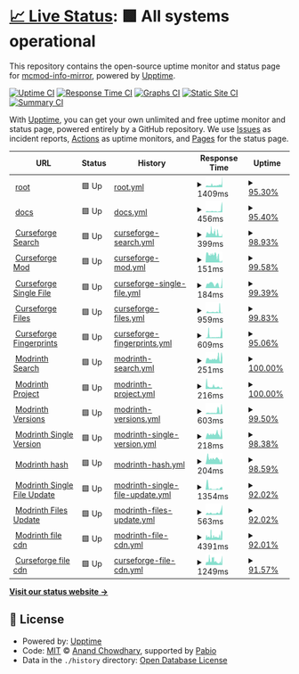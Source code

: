 # [📈 Live Status](https://mcmod-info-mirror.github.io/status): <!--live status--> **🟩 All systems operational**

This repository contains the open-source uptime monitor and status page for [mcmod-info-mirror](https://mcmod-info-mirror.github.io/status), powered by [Upptime](https://github.com/upptime/upptime).

[![Uptime CI](https://github.com/mcmod-info-mirror/status/workflows/Uptime%20CI/badge.svg)](https://github.com/mcmod-info-mirror/status/actions?query=workflow%3A%22Uptime+CI%22)
[![Response Time CI](https://github.com/mcmod-info-mirror/status/workflows/Response%20Time%20CI/badge.svg)](https://github.com/mcmod-info-mirror/status/actions?query=workflow%3A%22Response+Time+CI%22)
[![Graphs CI](https://github.com/mcmod-info-mirror/status/workflows/Graphs%20CI/badge.svg)](https://github.com/mcmod-info-mirror/status/actions?query=workflow%3A%22Graphs+CI%22)
[![Static Site CI](https://github.com/mcmod-info-mirror/status/workflows/Static%20Site%20CI/badge.svg)](https://github.com/mcmod-info-mirror/status/actions?query=workflow%3A%22Static+Site+CI%22)
[![Summary CI](https://github.com/mcmod-info-mirror/status/workflows/Summary%20CI/badge.svg)](https://github.com/mcmod-info-mirror/status/actions?query=workflow%3A%22Summary+CI%22)

With [Upptime](https://upptime.js.org), you can get your own unlimited and free uptime monitor and status page, powered entirely by a GitHub repository. We use [Issues](https://github.com/mcmod-info-mirror/status/issues) as incident reports, [Actions](https://github.com/mcmod-info-mirror/status/actions) as uptime monitors, and [Pages](https://mcmod-info-mirror.github.io/status) for the status page.

<!--start: status pages-->
<!-- This summary is generated by Upptime (https://github.com/upptime/upptime) -->
<!-- Do not edit this manually, your changes will be overwritten -->
<!-- prettier-ignore -->
| URL | Status | History | Response Time | Uptime |
| --- | ------ | ------- | ------------- | ------ |
| <img alt="" src="https://icons.duckduckgo.com/ip3/mod.mcimirror.top.ico" height="13"> [root](https://mod.mcimirror.top) | 🟩 Up | [root.yml](https://github.com/mcmod-info-mirror/status/commits/HEAD/history/root.yml) | <details><summary><img alt="Response time graph" src="./graphs/root/response-time-week.png" height="20"> 1409ms</summary><br><a href="https://status.mcimirror.top/history/root"><img alt="Response time 1346" src="https://img.shields.io/endpoint?url=https%3A%2F%2Fraw.githubusercontent.com%2Fmcmod-info-mirror%2Fstatus%2FHEAD%2Fapi%2Froot%2Fresponse-time.json"></a><br><a href="https://status.mcimirror.top/history/root"><img alt="24-hour response time 0" src="https://img.shields.io/endpoint?url=https%3A%2F%2Fraw.githubusercontent.com%2Fmcmod-info-mirror%2Fstatus%2FHEAD%2Fapi%2Froot%2Fresponse-time-day.json"></a><br><a href="https://status.mcimirror.top/history/root"><img alt="7-day response time 1409" src="https://img.shields.io/endpoint?url=https%3A%2F%2Fraw.githubusercontent.com%2Fmcmod-info-mirror%2Fstatus%2FHEAD%2Fapi%2Froot%2Fresponse-time-week.json"></a><br><a href="https://status.mcimirror.top/history/root"><img alt="30-day response time 1346" src="https://img.shields.io/endpoint?url=https%3A%2F%2Fraw.githubusercontent.com%2Fmcmod-info-mirror%2Fstatus%2FHEAD%2Fapi%2Froot%2Fresponse-time-month.json"></a><br><a href="https://status.mcimirror.top/history/root"><img alt="1-year response time 1346" src="https://img.shields.io/endpoint?url=https%3A%2F%2Fraw.githubusercontent.com%2Fmcmod-info-mirror%2Fstatus%2FHEAD%2Fapi%2Froot%2Fresponse-time-year.json"></a></details> | <details><summary><a href="https://status.mcimirror.top/history/root">95.30%</a></summary><a href="https://status.mcimirror.top/history/root"><img alt="All-time uptime 97.94%" src="https://img.shields.io/endpoint?url=https%3A%2F%2Fraw.githubusercontent.com%2Fmcmod-info-mirror%2Fstatus%2FHEAD%2Fapi%2Froot%2Fuptime.json"></a><br><a href="https://status.mcimirror.top/history/root"><img alt="24-hour uptime 100.00%" src="https://img.shields.io/endpoint?url=https%3A%2F%2Fraw.githubusercontent.com%2Fmcmod-info-mirror%2Fstatus%2FHEAD%2Fapi%2Froot%2Fuptime-day.json"></a><br><a href="https://status.mcimirror.top/history/root"><img alt="7-day uptime 95.30%" src="https://img.shields.io/endpoint?url=https%3A%2F%2Fraw.githubusercontent.com%2Fmcmod-info-mirror%2Fstatus%2FHEAD%2Fapi%2Froot%2Fuptime-week.json"></a><br><a href="https://status.mcimirror.top/history/root"><img alt="30-day uptime 97.94%" src="https://img.shields.io/endpoint?url=https%3A%2F%2Fraw.githubusercontent.com%2Fmcmod-info-mirror%2Fstatus%2FHEAD%2Fapi%2Froot%2Fuptime-month.json"></a><br><a href="https://status.mcimirror.top/history/root"><img alt="1-year uptime 97.94%" src="https://img.shields.io/endpoint?url=https%3A%2F%2Fraw.githubusercontent.com%2Fmcmod-info-mirror%2Fstatus%2FHEAD%2Fapi%2Froot%2Fuptime-year.json"></a></details>
| <img alt="" src="https://icons.duckduckgo.com/ip3/mod.mcimirror.top.ico" height="13"> [docs](https://mod.mcimirror.top/docs) | 🟩 Up | [docs.yml](https://github.com/mcmod-info-mirror/status/commits/HEAD/history/docs.yml) | <details><summary><img alt="Response time graph" src="./graphs/docs/response-time-week.png" height="20"> 456ms</summary><br><a href="https://status.mcimirror.top/history/docs"><img alt="Response time 293" src="https://img.shields.io/endpoint?url=https%3A%2F%2Fraw.githubusercontent.com%2Fmcmod-info-mirror%2Fstatus%2FHEAD%2Fapi%2Fdocs%2Fresponse-time.json"></a><br><a href="https://status.mcimirror.top/history/docs"><img alt="24-hour response time 0" src="https://img.shields.io/endpoint?url=https%3A%2F%2Fraw.githubusercontent.com%2Fmcmod-info-mirror%2Fstatus%2FHEAD%2Fapi%2Fdocs%2Fresponse-time-day.json"></a><br><a href="https://status.mcimirror.top/history/docs"><img alt="7-day response time 456" src="https://img.shields.io/endpoint?url=https%3A%2F%2Fraw.githubusercontent.com%2Fmcmod-info-mirror%2Fstatus%2FHEAD%2Fapi%2Fdocs%2Fresponse-time-week.json"></a><br><a href="https://status.mcimirror.top/history/docs"><img alt="30-day response time 293" src="https://img.shields.io/endpoint?url=https%3A%2F%2Fraw.githubusercontent.com%2Fmcmod-info-mirror%2Fstatus%2FHEAD%2Fapi%2Fdocs%2Fresponse-time-month.json"></a><br><a href="https://status.mcimirror.top/history/docs"><img alt="1-year response time 293" src="https://img.shields.io/endpoint?url=https%3A%2F%2Fraw.githubusercontent.com%2Fmcmod-info-mirror%2Fstatus%2FHEAD%2Fapi%2Fdocs%2Fresponse-time-year.json"></a></details> | <details><summary><a href="https://status.mcimirror.top/history/docs">95.40%</a></summary><a href="https://status.mcimirror.top/history/docs"><img alt="All-time uptime 98.12%" src="https://img.shields.io/endpoint?url=https%3A%2F%2Fraw.githubusercontent.com%2Fmcmod-info-mirror%2Fstatus%2FHEAD%2Fapi%2Fdocs%2Fuptime.json"></a><br><a href="https://status.mcimirror.top/history/docs"><img alt="24-hour uptime 100.00%" src="https://img.shields.io/endpoint?url=https%3A%2F%2Fraw.githubusercontent.com%2Fmcmod-info-mirror%2Fstatus%2FHEAD%2Fapi%2Fdocs%2Fuptime-day.json"></a><br><a href="https://status.mcimirror.top/history/docs"><img alt="7-day uptime 95.40%" src="https://img.shields.io/endpoint?url=https%3A%2F%2Fraw.githubusercontent.com%2Fmcmod-info-mirror%2Fstatus%2FHEAD%2Fapi%2Fdocs%2Fuptime-week.json"></a><br><a href="https://status.mcimirror.top/history/docs"><img alt="30-day uptime 98.12%" src="https://img.shields.io/endpoint?url=https%3A%2F%2Fraw.githubusercontent.com%2Fmcmod-info-mirror%2Fstatus%2FHEAD%2Fapi%2Fdocs%2Fuptime-month.json"></a><br><a href="https://status.mcimirror.top/history/docs"><img alt="1-year uptime 98.12%" src="https://img.shields.io/endpoint?url=https%3A%2F%2Fraw.githubusercontent.com%2Fmcmod-info-mirror%2Fstatus%2FHEAD%2Fapi%2Fdocs%2Fuptime-year.json"></a></details>
| <img alt="" src="https://icons.duckduckgo.com/ip3/mod.mcimirror.top.ico" height="13"> [Curseforge Search](https://mod.mcimirror.top/curseforge/v1/mods/search?gameId=432&pageSize=50) | 🟩 Up | [curseforge-search.yml](https://github.com/mcmod-info-mirror/status/commits/HEAD/history/curseforge-search.yml) | <details><summary><img alt="Response time graph" src="./graphs/curseforge-search/response-time-week.png" height="20"> 399ms</summary><br><a href="https://status.mcimirror.top/history/curseforge-search"><img alt="Response time 724" src="https://img.shields.io/endpoint?url=https%3A%2F%2Fraw.githubusercontent.com%2Fmcmod-info-mirror%2Fstatus%2FHEAD%2Fapi%2Fcurseforge-search%2Fresponse-time.json"></a><br><a href="https://status.mcimirror.top/history/curseforge-search"><img alt="24-hour response time 0" src="https://img.shields.io/endpoint?url=https%3A%2F%2Fraw.githubusercontent.com%2Fmcmod-info-mirror%2Fstatus%2FHEAD%2Fapi%2Fcurseforge-search%2Fresponse-time-day.json"></a><br><a href="https://status.mcimirror.top/history/curseforge-search"><img alt="7-day response time 399" src="https://img.shields.io/endpoint?url=https%3A%2F%2Fraw.githubusercontent.com%2Fmcmod-info-mirror%2Fstatus%2FHEAD%2Fapi%2Fcurseforge-search%2Fresponse-time-week.json"></a><br><a href="https://status.mcimirror.top/history/curseforge-search"><img alt="30-day response time 724" src="https://img.shields.io/endpoint?url=https%3A%2F%2Fraw.githubusercontent.com%2Fmcmod-info-mirror%2Fstatus%2FHEAD%2Fapi%2Fcurseforge-search%2Fresponse-time-month.json"></a><br><a href="https://status.mcimirror.top/history/curseforge-search"><img alt="1-year response time 724" src="https://img.shields.io/endpoint?url=https%3A%2F%2Fraw.githubusercontent.com%2Fmcmod-info-mirror%2Fstatus%2FHEAD%2Fapi%2Fcurseforge-search%2Fresponse-time-year.json"></a></details> | <details><summary><a href="https://status.mcimirror.top/history/curseforge-search">98.93%</a></summary><a href="https://status.mcimirror.top/history/curseforge-search"><img alt="All-time uptime 99.07%" src="https://img.shields.io/endpoint?url=https%3A%2F%2Fraw.githubusercontent.com%2Fmcmod-info-mirror%2Fstatus%2FHEAD%2Fapi%2Fcurseforge-search%2Fuptime.json"></a><br><a href="https://status.mcimirror.top/history/curseforge-search"><img alt="24-hour uptime 100.00%" src="https://img.shields.io/endpoint?url=https%3A%2F%2Fraw.githubusercontent.com%2Fmcmod-info-mirror%2Fstatus%2FHEAD%2Fapi%2Fcurseforge-search%2Fuptime-day.json"></a><br><a href="https://status.mcimirror.top/history/curseforge-search"><img alt="7-day uptime 98.93%" src="https://img.shields.io/endpoint?url=https%3A%2F%2Fraw.githubusercontent.com%2Fmcmod-info-mirror%2Fstatus%2FHEAD%2Fapi%2Fcurseforge-search%2Fuptime-week.json"></a><br><a href="https://status.mcimirror.top/history/curseforge-search"><img alt="30-day uptime 99.07%" src="https://img.shields.io/endpoint?url=https%3A%2F%2Fraw.githubusercontent.com%2Fmcmod-info-mirror%2Fstatus%2FHEAD%2Fapi%2Fcurseforge-search%2Fuptime-month.json"></a><br><a href="https://status.mcimirror.top/history/curseforge-search"><img alt="1-year uptime 99.07%" src="https://img.shields.io/endpoint?url=https%3A%2F%2Fraw.githubusercontent.com%2Fmcmod-info-mirror%2Fstatus%2FHEAD%2Fapi%2Fcurseforge-search%2Fuptime-year.json"></a></details>
| <img alt="" src="https://icons.duckduckgo.com/ip3/mod.mcimirror.top.ico" height="13"> [Curseforge Mod](https://mod.mcimirror.top/curseforge/v1/mods/238222) | 🟩 Up | [curseforge-mod.yml](https://github.com/mcmod-info-mirror/status/commits/HEAD/history/curseforge-mod.yml) | <details><summary><img alt="Response time graph" src="./graphs/curseforge-mod/response-time-week.png" height="20"> 151ms</summary><br><a href="https://status.mcimirror.top/history/curseforge-mod"><img alt="Response time 201" src="https://img.shields.io/endpoint?url=https%3A%2F%2Fraw.githubusercontent.com%2Fmcmod-info-mirror%2Fstatus%2FHEAD%2Fapi%2Fcurseforge-mod%2Fresponse-time.json"></a><br><a href="https://status.mcimirror.top/history/curseforge-mod"><img alt="24-hour response time 0" src="https://img.shields.io/endpoint?url=https%3A%2F%2Fraw.githubusercontent.com%2Fmcmod-info-mirror%2Fstatus%2FHEAD%2Fapi%2Fcurseforge-mod%2Fresponse-time-day.json"></a><br><a href="https://status.mcimirror.top/history/curseforge-mod"><img alt="7-day response time 151" src="https://img.shields.io/endpoint?url=https%3A%2F%2Fraw.githubusercontent.com%2Fmcmod-info-mirror%2Fstatus%2FHEAD%2Fapi%2Fcurseforge-mod%2Fresponse-time-week.json"></a><br><a href="https://status.mcimirror.top/history/curseforge-mod"><img alt="30-day response time 201" src="https://img.shields.io/endpoint?url=https%3A%2F%2Fraw.githubusercontent.com%2Fmcmod-info-mirror%2Fstatus%2FHEAD%2Fapi%2Fcurseforge-mod%2Fresponse-time-month.json"></a><br><a href="https://status.mcimirror.top/history/curseforge-mod"><img alt="1-year response time 201" src="https://img.shields.io/endpoint?url=https%3A%2F%2Fraw.githubusercontent.com%2Fmcmod-info-mirror%2Fstatus%2FHEAD%2Fapi%2Fcurseforge-mod%2Fresponse-time-year.json"></a></details> | <details><summary><a href="https://status.mcimirror.top/history/curseforge-mod">99.58%</a></summary><a href="https://status.mcimirror.top/history/curseforge-mod"><img alt="All-time uptime 99.22%" src="https://img.shields.io/endpoint?url=https%3A%2F%2Fraw.githubusercontent.com%2Fmcmod-info-mirror%2Fstatus%2FHEAD%2Fapi%2Fcurseforge-mod%2Fuptime.json"></a><br><a href="https://status.mcimirror.top/history/curseforge-mod"><img alt="24-hour uptime 100.00%" src="https://img.shields.io/endpoint?url=https%3A%2F%2Fraw.githubusercontent.com%2Fmcmod-info-mirror%2Fstatus%2FHEAD%2Fapi%2Fcurseforge-mod%2Fuptime-day.json"></a><br><a href="https://status.mcimirror.top/history/curseforge-mod"><img alt="7-day uptime 99.58%" src="https://img.shields.io/endpoint?url=https%3A%2F%2Fraw.githubusercontent.com%2Fmcmod-info-mirror%2Fstatus%2FHEAD%2Fapi%2Fcurseforge-mod%2Fuptime-week.json"></a><br><a href="https://status.mcimirror.top/history/curseforge-mod"><img alt="30-day uptime 99.22%" src="https://img.shields.io/endpoint?url=https%3A%2F%2Fraw.githubusercontent.com%2Fmcmod-info-mirror%2Fstatus%2FHEAD%2Fapi%2Fcurseforge-mod%2Fuptime-month.json"></a><br><a href="https://status.mcimirror.top/history/curseforge-mod"><img alt="1-year uptime 99.22%" src="https://img.shields.io/endpoint?url=https%3A%2F%2Fraw.githubusercontent.com%2Fmcmod-info-mirror%2Fstatus%2FHEAD%2Fapi%2Fcurseforge-mod%2Fuptime-year.json"></a></details>
| <img alt="" src="https://icons.duckduckgo.com/ip3/mod.mcimirror.top.ico" height="13"> [Curseforge Single File](https://mod.mcimirror.top/curseforge/v1/mods/256717/files/2666198) | 🟩 Up | [curseforge-single-file.yml](https://github.com/mcmod-info-mirror/status/commits/HEAD/history/curseforge-single-file.yml) | <details><summary><img alt="Response time graph" src="./graphs/curseforge-single-file/response-time-week.png" height="20"> 184ms</summary><br><a href="https://status.mcimirror.top/history/curseforge-single-file"><img alt="Response time 184" src="https://img.shields.io/endpoint?url=https%3A%2F%2Fraw.githubusercontent.com%2Fmcmod-info-mirror%2Fstatus%2FHEAD%2Fapi%2Fcurseforge-single-file%2Fresponse-time.json"></a><br><a href="https://status.mcimirror.top/history/curseforge-single-file"><img alt="24-hour response time 0" src="https://img.shields.io/endpoint?url=https%3A%2F%2Fraw.githubusercontent.com%2Fmcmod-info-mirror%2Fstatus%2FHEAD%2Fapi%2Fcurseforge-single-file%2Fresponse-time-day.json"></a><br><a href="https://status.mcimirror.top/history/curseforge-single-file"><img alt="7-day response time 184" src="https://img.shields.io/endpoint?url=https%3A%2F%2Fraw.githubusercontent.com%2Fmcmod-info-mirror%2Fstatus%2FHEAD%2Fapi%2Fcurseforge-single-file%2Fresponse-time-week.json"></a><br><a href="https://status.mcimirror.top/history/curseforge-single-file"><img alt="30-day response time 184" src="https://img.shields.io/endpoint?url=https%3A%2F%2Fraw.githubusercontent.com%2Fmcmod-info-mirror%2Fstatus%2FHEAD%2Fapi%2Fcurseforge-single-file%2Fresponse-time-month.json"></a><br><a href="https://status.mcimirror.top/history/curseforge-single-file"><img alt="1-year response time 184" src="https://img.shields.io/endpoint?url=https%3A%2F%2Fraw.githubusercontent.com%2Fmcmod-info-mirror%2Fstatus%2FHEAD%2Fapi%2Fcurseforge-single-file%2Fresponse-time-year.json"></a></details> | <details><summary><a href="https://status.mcimirror.top/history/curseforge-single-file">99.39%</a></summary><a href="https://status.mcimirror.top/history/curseforge-single-file"><img alt="All-time uptime 99.39%" src="https://img.shields.io/endpoint?url=https%3A%2F%2Fraw.githubusercontent.com%2Fmcmod-info-mirror%2Fstatus%2FHEAD%2Fapi%2Fcurseforge-single-file%2Fuptime.json"></a><br><a href="https://status.mcimirror.top/history/curseforge-single-file"><img alt="24-hour uptime 100.00%" src="https://img.shields.io/endpoint?url=https%3A%2F%2Fraw.githubusercontent.com%2Fmcmod-info-mirror%2Fstatus%2FHEAD%2Fapi%2Fcurseforge-single-file%2Fuptime-day.json"></a><br><a href="https://status.mcimirror.top/history/curseforge-single-file"><img alt="7-day uptime 99.39%" src="https://img.shields.io/endpoint?url=https%3A%2F%2Fraw.githubusercontent.com%2Fmcmod-info-mirror%2Fstatus%2FHEAD%2Fapi%2Fcurseforge-single-file%2Fuptime-week.json"></a><br><a href="https://status.mcimirror.top/history/curseforge-single-file"><img alt="30-day uptime 99.39%" src="https://img.shields.io/endpoint?url=https%3A%2F%2Fraw.githubusercontent.com%2Fmcmod-info-mirror%2Fstatus%2FHEAD%2Fapi%2Fcurseforge-single-file%2Fuptime-month.json"></a><br><a href="https://status.mcimirror.top/history/curseforge-single-file"><img alt="1-year uptime 99.39%" src="https://img.shields.io/endpoint?url=https%3A%2F%2Fraw.githubusercontent.com%2Fmcmod-info-mirror%2Fstatus%2FHEAD%2Fapi%2Fcurseforge-single-file%2Fuptime-year.json"></a></details>
| <img alt="" src="https://icons.duckduckgo.com/ip3/mod.mcimirror.top.ico" height="13"> [Curseforge Files](https://mod.mcimirror.top/curseforge/v1/mods/238222/files) | 🟩 Up | [curseforge-files.yml](https://github.com/mcmod-info-mirror/status/commits/HEAD/history/curseforge-files.yml) | <details><summary><img alt="Response time graph" src="./graphs/curseforge-files/response-time-week.png" height="20"> 959ms</summary><br><a href="https://status.mcimirror.top/history/curseforge-files"><img alt="Response time 1115" src="https://img.shields.io/endpoint?url=https%3A%2F%2Fraw.githubusercontent.com%2Fmcmod-info-mirror%2Fstatus%2FHEAD%2Fapi%2Fcurseforge-files%2Fresponse-time.json"></a><br><a href="https://status.mcimirror.top/history/curseforge-files"><img alt="24-hour response time 0" src="https://img.shields.io/endpoint?url=https%3A%2F%2Fraw.githubusercontent.com%2Fmcmod-info-mirror%2Fstatus%2FHEAD%2Fapi%2Fcurseforge-files%2Fresponse-time-day.json"></a><br><a href="https://status.mcimirror.top/history/curseforge-files"><img alt="7-day response time 959" src="https://img.shields.io/endpoint?url=https%3A%2F%2Fraw.githubusercontent.com%2Fmcmod-info-mirror%2Fstatus%2FHEAD%2Fapi%2Fcurseforge-files%2Fresponse-time-week.json"></a><br><a href="https://status.mcimirror.top/history/curseforge-files"><img alt="30-day response time 1115" src="https://img.shields.io/endpoint?url=https%3A%2F%2Fraw.githubusercontent.com%2Fmcmod-info-mirror%2Fstatus%2FHEAD%2Fapi%2Fcurseforge-files%2Fresponse-time-month.json"></a><br><a href="https://status.mcimirror.top/history/curseforge-files"><img alt="1-year response time 1115" src="https://img.shields.io/endpoint?url=https%3A%2F%2Fraw.githubusercontent.com%2Fmcmod-info-mirror%2Fstatus%2FHEAD%2Fapi%2Fcurseforge-files%2Fresponse-time-year.json"></a></details> | <details><summary><a href="https://status.mcimirror.top/history/curseforge-files">99.83%</a></summary><a href="https://status.mcimirror.top/history/curseforge-files"><img alt="All-time uptime 99.29%" src="https://img.shields.io/endpoint?url=https%3A%2F%2Fraw.githubusercontent.com%2Fmcmod-info-mirror%2Fstatus%2FHEAD%2Fapi%2Fcurseforge-files%2Fuptime.json"></a><br><a href="https://status.mcimirror.top/history/curseforge-files"><img alt="24-hour uptime 100.00%" src="https://img.shields.io/endpoint?url=https%3A%2F%2Fraw.githubusercontent.com%2Fmcmod-info-mirror%2Fstatus%2FHEAD%2Fapi%2Fcurseforge-files%2Fuptime-day.json"></a><br><a href="https://status.mcimirror.top/history/curseforge-files"><img alt="7-day uptime 99.83%" src="https://img.shields.io/endpoint?url=https%3A%2F%2Fraw.githubusercontent.com%2Fmcmod-info-mirror%2Fstatus%2FHEAD%2Fapi%2Fcurseforge-files%2Fuptime-week.json"></a><br><a href="https://status.mcimirror.top/history/curseforge-files"><img alt="30-day uptime 99.29%" src="https://img.shields.io/endpoint?url=https%3A%2F%2Fraw.githubusercontent.com%2Fmcmod-info-mirror%2Fstatus%2FHEAD%2Fapi%2Fcurseforge-files%2Fuptime-month.json"></a><br><a href="https://status.mcimirror.top/history/curseforge-files"><img alt="1-year uptime 99.29%" src="https://img.shields.io/endpoint?url=https%3A%2F%2Fraw.githubusercontent.com%2Fmcmod-info-mirror%2Fstatus%2FHEAD%2Fapi%2Fcurseforge-files%2Fuptime-year.json"></a></details>
| <img alt="" src="https://icons.duckduckgo.com/ip3/mod.mcimirror.top.ico" height="13"> [Curseforge Fingerprints](https://mod.mcimirror.top/curseforge/v1/fingerprints) | 🟩 Up | [curseforge-fingerprints.yml](https://github.com/mcmod-info-mirror/status/commits/HEAD/history/curseforge-fingerprints.yml) | <details><summary><img alt="Response time graph" src="./graphs/curseforge-fingerprints/response-time-week.png" height="20"> 609ms</summary><br><a href="https://status.mcimirror.top/history/curseforge-fingerprints"><img alt="Response time 609" src="https://img.shields.io/endpoint?url=https%3A%2F%2Fraw.githubusercontent.com%2Fmcmod-info-mirror%2Fstatus%2FHEAD%2Fapi%2Fcurseforge-fingerprints%2Fresponse-time.json"></a><br><a href="https://status.mcimirror.top/history/curseforge-fingerprints"><img alt="24-hour response time 0" src="https://img.shields.io/endpoint?url=https%3A%2F%2Fraw.githubusercontent.com%2Fmcmod-info-mirror%2Fstatus%2FHEAD%2Fapi%2Fcurseforge-fingerprints%2Fresponse-time-day.json"></a><br><a href="https://status.mcimirror.top/history/curseforge-fingerprints"><img alt="7-day response time 609" src="https://img.shields.io/endpoint?url=https%3A%2F%2Fraw.githubusercontent.com%2Fmcmod-info-mirror%2Fstatus%2FHEAD%2Fapi%2Fcurseforge-fingerprints%2Fresponse-time-week.json"></a><br><a href="https://status.mcimirror.top/history/curseforge-fingerprints"><img alt="30-day response time 609" src="https://img.shields.io/endpoint?url=https%3A%2F%2Fraw.githubusercontent.com%2Fmcmod-info-mirror%2Fstatus%2FHEAD%2Fapi%2Fcurseforge-fingerprints%2Fresponse-time-month.json"></a><br><a href="https://status.mcimirror.top/history/curseforge-fingerprints"><img alt="1-year response time 609" src="https://img.shields.io/endpoint?url=https%3A%2F%2Fraw.githubusercontent.com%2Fmcmod-info-mirror%2Fstatus%2FHEAD%2Fapi%2Fcurseforge-fingerprints%2Fresponse-time-year.json"></a></details> | <details><summary><a href="https://status.mcimirror.top/history/curseforge-fingerprints">95.06%</a></summary><a href="https://status.mcimirror.top/history/curseforge-fingerprints"><img alt="All-time uptime 95.06%" src="https://img.shields.io/endpoint?url=https%3A%2F%2Fraw.githubusercontent.com%2Fmcmod-info-mirror%2Fstatus%2FHEAD%2Fapi%2Fcurseforge-fingerprints%2Fuptime.json"></a><br><a href="https://status.mcimirror.top/history/curseforge-fingerprints"><img alt="24-hour uptime 100.00%" src="https://img.shields.io/endpoint?url=https%3A%2F%2Fraw.githubusercontent.com%2Fmcmod-info-mirror%2Fstatus%2FHEAD%2Fapi%2Fcurseforge-fingerprints%2Fuptime-day.json"></a><br><a href="https://status.mcimirror.top/history/curseforge-fingerprints"><img alt="7-day uptime 95.06%" src="https://img.shields.io/endpoint?url=https%3A%2F%2Fraw.githubusercontent.com%2Fmcmod-info-mirror%2Fstatus%2FHEAD%2Fapi%2Fcurseforge-fingerprints%2Fuptime-week.json"></a><br><a href="https://status.mcimirror.top/history/curseforge-fingerprints"><img alt="30-day uptime 95.06%" src="https://img.shields.io/endpoint?url=https%3A%2F%2Fraw.githubusercontent.com%2Fmcmod-info-mirror%2Fstatus%2FHEAD%2Fapi%2Fcurseforge-fingerprints%2Fuptime-month.json"></a><br><a href="https://status.mcimirror.top/history/curseforge-fingerprints"><img alt="1-year uptime 95.06%" src="https://img.shields.io/endpoint?url=https%3A%2F%2Fraw.githubusercontent.com%2Fmcmod-info-mirror%2Fstatus%2FHEAD%2Fapi%2Fcurseforge-fingerprints%2Fuptime-year.json"></a></details>
| <img alt="" src="https://icons.duckduckgo.com/ip3/mod.mcimirror.top.ico" height="13"> [Modrinth Search](https://mod.mcimirror.top/modrinth/v2/search?offset=0&limit=10&index=relevance) | 🟩 Up | [modrinth-search.yml](https://github.com/mcmod-info-mirror/status/commits/HEAD/history/modrinth-search.yml) | <details><summary><img alt="Response time graph" src="./graphs/modrinth-search/response-time-week.png" height="20"> 251ms</summary><br><a href="https://status.mcimirror.top/history/modrinth-search"><img alt="Response time 377" src="https://img.shields.io/endpoint?url=https%3A%2F%2Fraw.githubusercontent.com%2Fmcmod-info-mirror%2Fstatus%2FHEAD%2Fapi%2Fmodrinth-search%2Fresponse-time.json"></a><br><a href="https://status.mcimirror.top/history/modrinth-search"><img alt="24-hour response time 0" src="https://img.shields.io/endpoint?url=https%3A%2F%2Fraw.githubusercontent.com%2Fmcmod-info-mirror%2Fstatus%2FHEAD%2Fapi%2Fmodrinth-search%2Fresponse-time-day.json"></a><br><a href="https://status.mcimirror.top/history/modrinth-search"><img alt="7-day response time 251" src="https://img.shields.io/endpoint?url=https%3A%2F%2Fraw.githubusercontent.com%2Fmcmod-info-mirror%2Fstatus%2FHEAD%2Fapi%2Fmodrinth-search%2Fresponse-time-week.json"></a><br><a href="https://status.mcimirror.top/history/modrinth-search"><img alt="30-day response time 377" src="https://img.shields.io/endpoint?url=https%3A%2F%2Fraw.githubusercontent.com%2Fmcmod-info-mirror%2Fstatus%2FHEAD%2Fapi%2Fmodrinth-search%2Fresponse-time-month.json"></a><br><a href="https://status.mcimirror.top/history/modrinth-search"><img alt="1-year response time 377" src="https://img.shields.io/endpoint?url=https%3A%2F%2Fraw.githubusercontent.com%2Fmcmod-info-mirror%2Fstatus%2FHEAD%2Fapi%2Fmodrinth-search%2Fresponse-time-year.json"></a></details> | <details><summary><a href="https://status.mcimirror.top/history/modrinth-search">100.00%</a></summary><a href="https://status.mcimirror.top/history/modrinth-search"><img alt="All-time uptime 99.34%" src="https://img.shields.io/endpoint?url=https%3A%2F%2Fraw.githubusercontent.com%2Fmcmod-info-mirror%2Fstatus%2FHEAD%2Fapi%2Fmodrinth-search%2Fuptime.json"></a><br><a href="https://status.mcimirror.top/history/modrinth-search"><img alt="24-hour uptime 100.00%" src="https://img.shields.io/endpoint?url=https%3A%2F%2Fraw.githubusercontent.com%2Fmcmod-info-mirror%2Fstatus%2FHEAD%2Fapi%2Fmodrinth-search%2Fuptime-day.json"></a><br><a href="https://status.mcimirror.top/history/modrinth-search"><img alt="7-day uptime 100.00%" src="https://img.shields.io/endpoint?url=https%3A%2F%2Fraw.githubusercontent.com%2Fmcmod-info-mirror%2Fstatus%2FHEAD%2Fapi%2Fmodrinth-search%2Fuptime-week.json"></a><br><a href="https://status.mcimirror.top/history/modrinth-search"><img alt="30-day uptime 99.34%" src="https://img.shields.io/endpoint?url=https%3A%2F%2Fraw.githubusercontent.com%2Fmcmod-info-mirror%2Fstatus%2FHEAD%2Fapi%2Fmodrinth-search%2Fuptime-month.json"></a><br><a href="https://status.mcimirror.top/history/modrinth-search"><img alt="1-year uptime 99.34%" src="https://img.shields.io/endpoint?url=https%3A%2F%2Fraw.githubusercontent.com%2Fmcmod-info-mirror%2Fstatus%2FHEAD%2Fapi%2Fmodrinth-search%2Fuptime-year.json"></a></details>
| <img alt="" src="https://icons.duckduckgo.com/ip3/mod.mcimirror.top.ico" height="13"> [Modrinth Project](https://mod.mcimirror.top/modrinth/v2/project/sodium-extra) | 🟩 Up | [modrinth-project.yml](https://github.com/mcmod-info-mirror/status/commits/HEAD/history/modrinth-project.yml) | <details><summary><img alt="Response time graph" src="./graphs/modrinth-project/response-time-week.png" height="20"> 216ms</summary><br><a href="https://status.mcimirror.top/history/modrinth-project"><img alt="Response time 229" src="https://img.shields.io/endpoint?url=https%3A%2F%2Fraw.githubusercontent.com%2Fmcmod-info-mirror%2Fstatus%2FHEAD%2Fapi%2Fmodrinth-project%2Fresponse-time.json"></a><br><a href="https://status.mcimirror.top/history/modrinth-project"><img alt="24-hour response time 0" src="https://img.shields.io/endpoint?url=https%3A%2F%2Fraw.githubusercontent.com%2Fmcmod-info-mirror%2Fstatus%2FHEAD%2Fapi%2Fmodrinth-project%2Fresponse-time-day.json"></a><br><a href="https://status.mcimirror.top/history/modrinth-project"><img alt="7-day response time 216" src="https://img.shields.io/endpoint?url=https%3A%2F%2Fraw.githubusercontent.com%2Fmcmod-info-mirror%2Fstatus%2FHEAD%2Fapi%2Fmodrinth-project%2Fresponse-time-week.json"></a><br><a href="https://status.mcimirror.top/history/modrinth-project"><img alt="30-day response time 229" src="https://img.shields.io/endpoint?url=https%3A%2F%2Fraw.githubusercontent.com%2Fmcmod-info-mirror%2Fstatus%2FHEAD%2Fapi%2Fmodrinth-project%2Fresponse-time-month.json"></a><br><a href="https://status.mcimirror.top/history/modrinth-project"><img alt="1-year response time 229" src="https://img.shields.io/endpoint?url=https%3A%2F%2Fraw.githubusercontent.com%2Fmcmod-info-mirror%2Fstatus%2FHEAD%2Fapi%2Fmodrinth-project%2Fresponse-time-year.json"></a></details> | <details><summary><a href="https://status.mcimirror.top/history/modrinth-project">100.00%</a></summary><a href="https://status.mcimirror.top/history/modrinth-project"><img alt="All-time uptime 99.34%" src="https://img.shields.io/endpoint?url=https%3A%2F%2Fraw.githubusercontent.com%2Fmcmod-info-mirror%2Fstatus%2FHEAD%2Fapi%2Fmodrinth-project%2Fuptime.json"></a><br><a href="https://status.mcimirror.top/history/modrinth-project"><img alt="24-hour uptime 100.00%" src="https://img.shields.io/endpoint?url=https%3A%2F%2Fraw.githubusercontent.com%2Fmcmod-info-mirror%2Fstatus%2FHEAD%2Fapi%2Fmodrinth-project%2Fuptime-day.json"></a><br><a href="https://status.mcimirror.top/history/modrinth-project"><img alt="7-day uptime 100.00%" src="https://img.shields.io/endpoint?url=https%3A%2F%2Fraw.githubusercontent.com%2Fmcmod-info-mirror%2Fstatus%2FHEAD%2Fapi%2Fmodrinth-project%2Fuptime-week.json"></a><br><a href="https://status.mcimirror.top/history/modrinth-project"><img alt="30-day uptime 99.34%" src="https://img.shields.io/endpoint?url=https%3A%2F%2Fraw.githubusercontent.com%2Fmcmod-info-mirror%2Fstatus%2FHEAD%2Fapi%2Fmodrinth-project%2Fuptime-month.json"></a><br><a href="https://status.mcimirror.top/history/modrinth-project"><img alt="1-year uptime 99.34%" src="https://img.shields.io/endpoint?url=https%3A%2F%2Fraw.githubusercontent.com%2Fmcmod-info-mirror%2Fstatus%2FHEAD%2Fapi%2Fmodrinth-project%2Fuptime-year.json"></a></details>
| <img alt="" src="https://icons.duckduckgo.com/ip3/mod.mcimirror.top.ico" height="13"> [Modrinth Versions](https://mod.mcimirror.top/modrinth/v2/project/sodium-extra/version) | 🟩 Up | [modrinth-versions.yml](https://github.com/mcmod-info-mirror/status/commits/HEAD/history/modrinth-versions.yml) | <details><summary><img alt="Response time graph" src="./graphs/modrinth-versions/response-time-week.png" height="20"> 603ms</summary><br><a href="https://status.mcimirror.top/history/modrinth-versions"><img alt="Response time 1008" src="https://img.shields.io/endpoint?url=https%3A%2F%2Fraw.githubusercontent.com%2Fmcmod-info-mirror%2Fstatus%2FHEAD%2Fapi%2Fmodrinth-versions%2Fresponse-time.json"></a><br><a href="https://status.mcimirror.top/history/modrinth-versions"><img alt="24-hour response time 0" src="https://img.shields.io/endpoint?url=https%3A%2F%2Fraw.githubusercontent.com%2Fmcmod-info-mirror%2Fstatus%2FHEAD%2Fapi%2Fmodrinth-versions%2Fresponse-time-day.json"></a><br><a href="https://status.mcimirror.top/history/modrinth-versions"><img alt="7-day response time 603" src="https://img.shields.io/endpoint?url=https%3A%2F%2Fraw.githubusercontent.com%2Fmcmod-info-mirror%2Fstatus%2FHEAD%2Fapi%2Fmodrinth-versions%2Fresponse-time-week.json"></a><br><a href="https://status.mcimirror.top/history/modrinth-versions"><img alt="30-day response time 1008" src="https://img.shields.io/endpoint?url=https%3A%2F%2Fraw.githubusercontent.com%2Fmcmod-info-mirror%2Fstatus%2FHEAD%2Fapi%2Fmodrinth-versions%2Fresponse-time-month.json"></a><br><a href="https://status.mcimirror.top/history/modrinth-versions"><img alt="1-year response time 1008" src="https://img.shields.io/endpoint?url=https%3A%2F%2Fraw.githubusercontent.com%2Fmcmod-info-mirror%2Fstatus%2FHEAD%2Fapi%2Fmodrinth-versions%2Fresponse-time-year.json"></a></details> | <details><summary><a href="https://status.mcimirror.top/history/modrinth-versions">99.50%</a></summary><a href="https://status.mcimirror.top/history/modrinth-versions"><img alt="All-time uptime 99.21%" src="https://img.shields.io/endpoint?url=https%3A%2F%2Fraw.githubusercontent.com%2Fmcmod-info-mirror%2Fstatus%2FHEAD%2Fapi%2Fmodrinth-versions%2Fuptime.json"></a><br><a href="https://status.mcimirror.top/history/modrinth-versions"><img alt="24-hour uptime 100.00%" src="https://img.shields.io/endpoint?url=https%3A%2F%2Fraw.githubusercontent.com%2Fmcmod-info-mirror%2Fstatus%2FHEAD%2Fapi%2Fmodrinth-versions%2Fuptime-day.json"></a><br><a href="https://status.mcimirror.top/history/modrinth-versions"><img alt="7-day uptime 99.50%" src="https://img.shields.io/endpoint?url=https%3A%2F%2Fraw.githubusercontent.com%2Fmcmod-info-mirror%2Fstatus%2FHEAD%2Fapi%2Fmodrinth-versions%2Fuptime-week.json"></a><br><a href="https://status.mcimirror.top/history/modrinth-versions"><img alt="30-day uptime 99.21%" src="https://img.shields.io/endpoint?url=https%3A%2F%2Fraw.githubusercontent.com%2Fmcmod-info-mirror%2Fstatus%2FHEAD%2Fapi%2Fmodrinth-versions%2Fuptime-month.json"></a><br><a href="https://status.mcimirror.top/history/modrinth-versions"><img alt="1-year uptime 99.21%" src="https://img.shields.io/endpoint?url=https%3A%2F%2Fraw.githubusercontent.com%2Fmcmod-info-mirror%2Fstatus%2FHEAD%2Fapi%2Fmodrinth-versions%2Fuptime-year.json"></a></details>
| <img alt="" src="https://icons.duckduckgo.com/ip3/mod.mcimirror.top.ico" height="13"> [Modrinth Single Version](https://mod.mcimirror.top/modrinth/v2/version/3JJvf9Kn) | 🟩 Up | [modrinth-single-version.yml](https://github.com/mcmod-info-mirror/status/commits/HEAD/history/modrinth-single-version.yml) | <details><summary><img alt="Response time graph" src="./graphs/modrinth-single-version/response-time-week.png" height="20"> 218ms</summary><br><a href="https://status.mcimirror.top/history/modrinth-single-version"><img alt="Response time 218" src="https://img.shields.io/endpoint?url=https%3A%2F%2Fraw.githubusercontent.com%2Fmcmod-info-mirror%2Fstatus%2FHEAD%2Fapi%2Fmodrinth-single-version%2Fresponse-time.json"></a><br><a href="https://status.mcimirror.top/history/modrinth-single-version"><img alt="24-hour response time 0" src="https://img.shields.io/endpoint?url=https%3A%2F%2Fraw.githubusercontent.com%2Fmcmod-info-mirror%2Fstatus%2FHEAD%2Fapi%2Fmodrinth-single-version%2Fresponse-time-day.json"></a><br><a href="https://status.mcimirror.top/history/modrinth-single-version"><img alt="7-day response time 218" src="https://img.shields.io/endpoint?url=https%3A%2F%2Fraw.githubusercontent.com%2Fmcmod-info-mirror%2Fstatus%2FHEAD%2Fapi%2Fmodrinth-single-version%2Fresponse-time-week.json"></a><br><a href="https://status.mcimirror.top/history/modrinth-single-version"><img alt="30-day response time 218" src="https://img.shields.io/endpoint?url=https%3A%2F%2Fraw.githubusercontent.com%2Fmcmod-info-mirror%2Fstatus%2FHEAD%2Fapi%2Fmodrinth-single-version%2Fresponse-time-month.json"></a><br><a href="https://status.mcimirror.top/history/modrinth-single-version"><img alt="1-year response time 218" src="https://img.shields.io/endpoint?url=https%3A%2F%2Fraw.githubusercontent.com%2Fmcmod-info-mirror%2Fstatus%2FHEAD%2Fapi%2Fmodrinth-single-version%2Fresponse-time-year.json"></a></details> | <details><summary><a href="https://status.mcimirror.top/history/modrinth-single-version">98.38%</a></summary><a href="https://status.mcimirror.top/history/modrinth-single-version"><img alt="All-time uptime 98.38%" src="https://img.shields.io/endpoint?url=https%3A%2F%2Fraw.githubusercontent.com%2Fmcmod-info-mirror%2Fstatus%2FHEAD%2Fapi%2Fmodrinth-single-version%2Fuptime.json"></a><br><a href="https://status.mcimirror.top/history/modrinth-single-version"><img alt="24-hour uptime 100.00%" src="https://img.shields.io/endpoint?url=https%3A%2F%2Fraw.githubusercontent.com%2Fmcmod-info-mirror%2Fstatus%2FHEAD%2Fapi%2Fmodrinth-single-version%2Fuptime-day.json"></a><br><a href="https://status.mcimirror.top/history/modrinth-single-version"><img alt="7-day uptime 98.38%" src="https://img.shields.io/endpoint?url=https%3A%2F%2Fraw.githubusercontent.com%2Fmcmod-info-mirror%2Fstatus%2FHEAD%2Fapi%2Fmodrinth-single-version%2Fuptime-week.json"></a><br><a href="https://status.mcimirror.top/history/modrinth-single-version"><img alt="30-day uptime 98.38%" src="https://img.shields.io/endpoint?url=https%3A%2F%2Fraw.githubusercontent.com%2Fmcmod-info-mirror%2Fstatus%2FHEAD%2Fapi%2Fmodrinth-single-version%2Fuptime-month.json"></a><br><a href="https://status.mcimirror.top/history/modrinth-single-version"><img alt="1-year uptime 98.38%" src="https://img.shields.io/endpoint?url=https%3A%2F%2Fraw.githubusercontent.com%2Fmcmod-info-mirror%2Fstatus%2FHEAD%2Fapi%2Fmodrinth-single-version%2Fuptime-year.json"></a></details>
| <img alt="" src="https://icons.duckduckgo.com/ip3/mod.mcimirror.top.ico" height="13"> [Modrinth hash](https://mod.mcimirror.top/modrinth/v2/version_file/acac3670ee25cc10ed63136e5dd3b792acd13595) | 🟩 Up | [modrinth-hash.yml](https://github.com/mcmod-info-mirror/status/commits/HEAD/history/modrinth-hash.yml) | <details><summary><img alt="Response time graph" src="./graphs/modrinth-hash/response-time-week.png" height="20"> 204ms</summary><br><a href="https://status.mcimirror.top/history/modrinth-hash"><img alt="Response time 204" src="https://img.shields.io/endpoint?url=https%3A%2F%2Fraw.githubusercontent.com%2Fmcmod-info-mirror%2Fstatus%2FHEAD%2Fapi%2Fmodrinth-hash%2Fresponse-time.json"></a><br><a href="https://status.mcimirror.top/history/modrinth-hash"><img alt="24-hour response time 0" src="https://img.shields.io/endpoint?url=https%3A%2F%2Fraw.githubusercontent.com%2Fmcmod-info-mirror%2Fstatus%2FHEAD%2Fapi%2Fmodrinth-hash%2Fresponse-time-day.json"></a><br><a href="https://status.mcimirror.top/history/modrinth-hash"><img alt="7-day response time 204" src="https://img.shields.io/endpoint?url=https%3A%2F%2Fraw.githubusercontent.com%2Fmcmod-info-mirror%2Fstatus%2FHEAD%2Fapi%2Fmodrinth-hash%2Fresponse-time-week.json"></a><br><a href="https://status.mcimirror.top/history/modrinth-hash"><img alt="30-day response time 204" src="https://img.shields.io/endpoint?url=https%3A%2F%2Fraw.githubusercontent.com%2Fmcmod-info-mirror%2Fstatus%2FHEAD%2Fapi%2Fmodrinth-hash%2Fresponse-time-month.json"></a><br><a href="https://status.mcimirror.top/history/modrinth-hash"><img alt="1-year response time 204" src="https://img.shields.io/endpoint?url=https%3A%2F%2Fraw.githubusercontent.com%2Fmcmod-info-mirror%2Fstatus%2FHEAD%2Fapi%2Fmodrinth-hash%2Fresponse-time-year.json"></a></details> | <details><summary><a href="https://status.mcimirror.top/history/modrinth-hash">98.59%</a></summary><a href="https://status.mcimirror.top/history/modrinth-hash"><img alt="All-time uptime 98.59%" src="https://img.shields.io/endpoint?url=https%3A%2F%2Fraw.githubusercontent.com%2Fmcmod-info-mirror%2Fstatus%2FHEAD%2Fapi%2Fmodrinth-hash%2Fuptime.json"></a><br><a href="https://status.mcimirror.top/history/modrinth-hash"><img alt="24-hour uptime 100.00%" src="https://img.shields.io/endpoint?url=https%3A%2F%2Fraw.githubusercontent.com%2Fmcmod-info-mirror%2Fstatus%2FHEAD%2Fapi%2Fmodrinth-hash%2Fuptime-day.json"></a><br><a href="https://status.mcimirror.top/history/modrinth-hash"><img alt="7-day uptime 98.59%" src="https://img.shields.io/endpoint?url=https%3A%2F%2Fraw.githubusercontent.com%2Fmcmod-info-mirror%2Fstatus%2FHEAD%2Fapi%2Fmodrinth-hash%2Fuptime-week.json"></a><br><a href="https://status.mcimirror.top/history/modrinth-hash"><img alt="30-day uptime 98.59%" src="https://img.shields.io/endpoint?url=https%3A%2F%2Fraw.githubusercontent.com%2Fmcmod-info-mirror%2Fstatus%2FHEAD%2Fapi%2Fmodrinth-hash%2Fuptime-month.json"></a><br><a href="https://status.mcimirror.top/history/modrinth-hash"><img alt="1-year uptime 98.59%" src="https://img.shields.io/endpoint?url=https%3A%2F%2Fraw.githubusercontent.com%2Fmcmod-info-mirror%2Fstatus%2FHEAD%2Fapi%2Fmodrinth-hash%2Fuptime-year.json"></a></details>
| <img alt="" src="https://icons.duckduckgo.com/ip3/mod.mcimirror.top.ico" height="13"> [Modrinth Single File Update](https://mod.mcimirror.top/modrinth/v2/version_file/3257d1fe02c9f7710feec955d4e91bd1de69bbe930a3779602ea7c78920ca1f9cef3c4450158cabaddc330d2d4a96a2558d8f136c770b2657886797f2452eb24/update?algorithm=sha512) | 🟩 Up | [modrinth-single-file-update.yml](https://github.com/mcmod-info-mirror/status/commits/HEAD/history/modrinth-single-file-update.yml) | <details><summary><img alt="Response time graph" src="./graphs/modrinth-single-file-update/response-time-week.png" height="20"> 1354ms</summary><br><a href="https://status.mcimirror.top/history/modrinth-single-file-update"><img alt="Response time 1354" src="https://img.shields.io/endpoint?url=https%3A%2F%2Fraw.githubusercontent.com%2Fmcmod-info-mirror%2Fstatus%2FHEAD%2Fapi%2Fmodrinth-single-file-update%2Fresponse-time.json"></a><br><a href="https://status.mcimirror.top/history/modrinth-single-file-update"><img alt="24-hour response time 0" src="https://img.shields.io/endpoint?url=https%3A%2F%2Fraw.githubusercontent.com%2Fmcmod-info-mirror%2Fstatus%2FHEAD%2Fapi%2Fmodrinth-single-file-update%2Fresponse-time-day.json"></a><br><a href="https://status.mcimirror.top/history/modrinth-single-file-update"><img alt="7-day response time 1354" src="https://img.shields.io/endpoint?url=https%3A%2F%2Fraw.githubusercontent.com%2Fmcmod-info-mirror%2Fstatus%2FHEAD%2Fapi%2Fmodrinth-single-file-update%2Fresponse-time-week.json"></a><br><a href="https://status.mcimirror.top/history/modrinth-single-file-update"><img alt="30-day response time 1354" src="https://img.shields.io/endpoint?url=https%3A%2F%2Fraw.githubusercontent.com%2Fmcmod-info-mirror%2Fstatus%2FHEAD%2Fapi%2Fmodrinth-single-file-update%2Fresponse-time-month.json"></a><br><a href="https://status.mcimirror.top/history/modrinth-single-file-update"><img alt="1-year response time 1354" src="https://img.shields.io/endpoint?url=https%3A%2F%2Fraw.githubusercontent.com%2Fmcmod-info-mirror%2Fstatus%2FHEAD%2Fapi%2Fmodrinth-single-file-update%2Fresponse-time-year.json"></a></details> | <details><summary><a href="https://status.mcimirror.top/history/modrinth-single-file-update">92.02%</a></summary><a href="https://status.mcimirror.top/history/modrinth-single-file-update"><img alt="All-time uptime 92.02%" src="https://img.shields.io/endpoint?url=https%3A%2F%2Fraw.githubusercontent.com%2Fmcmod-info-mirror%2Fstatus%2FHEAD%2Fapi%2Fmodrinth-single-file-update%2Fuptime.json"></a><br><a href="https://status.mcimirror.top/history/modrinth-single-file-update"><img alt="24-hour uptime 100.00%" src="https://img.shields.io/endpoint?url=https%3A%2F%2Fraw.githubusercontent.com%2Fmcmod-info-mirror%2Fstatus%2FHEAD%2Fapi%2Fmodrinth-single-file-update%2Fuptime-day.json"></a><br><a href="https://status.mcimirror.top/history/modrinth-single-file-update"><img alt="7-day uptime 92.02%" src="https://img.shields.io/endpoint?url=https%3A%2F%2Fraw.githubusercontent.com%2Fmcmod-info-mirror%2Fstatus%2FHEAD%2Fapi%2Fmodrinth-single-file-update%2Fuptime-week.json"></a><br><a href="https://status.mcimirror.top/history/modrinth-single-file-update"><img alt="30-day uptime 92.02%" src="https://img.shields.io/endpoint?url=https%3A%2F%2Fraw.githubusercontent.com%2Fmcmod-info-mirror%2Fstatus%2FHEAD%2Fapi%2Fmodrinth-single-file-update%2Fuptime-month.json"></a><br><a href="https://status.mcimirror.top/history/modrinth-single-file-update"><img alt="1-year uptime 92.02%" src="https://img.shields.io/endpoint?url=https%3A%2F%2Fraw.githubusercontent.com%2Fmcmod-info-mirror%2Fstatus%2FHEAD%2Fapi%2Fmodrinth-single-file-update%2Fuptime-year.json"></a></details>
| <img alt="" src="https://icons.duckduckgo.com/ip3/mod.mcimirror.top.ico" height="13"> [Modrinth Files Update](https://mod.mcimirror.top/modrinth/v2/version_files/update) | 🟩 Up | [modrinth-files-update.yml](https://github.com/mcmod-info-mirror/status/commits/HEAD/history/modrinth-files-update.yml) | <details><summary><img alt="Response time graph" src="./graphs/modrinth-files-update/response-time-week.png" height="20"> 563ms</summary><br><a href="https://status.mcimirror.top/history/modrinth-files-update"><img alt="Response time 563" src="https://img.shields.io/endpoint?url=https%3A%2F%2Fraw.githubusercontent.com%2Fmcmod-info-mirror%2Fstatus%2FHEAD%2Fapi%2Fmodrinth-files-update%2Fresponse-time.json"></a><br><a href="https://status.mcimirror.top/history/modrinth-files-update"><img alt="24-hour response time 0" src="https://img.shields.io/endpoint?url=https%3A%2F%2Fraw.githubusercontent.com%2Fmcmod-info-mirror%2Fstatus%2FHEAD%2Fapi%2Fmodrinth-files-update%2Fresponse-time-day.json"></a><br><a href="https://status.mcimirror.top/history/modrinth-files-update"><img alt="7-day response time 563" src="https://img.shields.io/endpoint?url=https%3A%2F%2Fraw.githubusercontent.com%2Fmcmod-info-mirror%2Fstatus%2FHEAD%2Fapi%2Fmodrinth-files-update%2Fresponse-time-week.json"></a><br><a href="https://status.mcimirror.top/history/modrinth-files-update"><img alt="30-day response time 563" src="https://img.shields.io/endpoint?url=https%3A%2F%2Fraw.githubusercontent.com%2Fmcmod-info-mirror%2Fstatus%2FHEAD%2Fapi%2Fmodrinth-files-update%2Fresponse-time-month.json"></a><br><a href="https://status.mcimirror.top/history/modrinth-files-update"><img alt="1-year response time 563" src="https://img.shields.io/endpoint?url=https%3A%2F%2Fraw.githubusercontent.com%2Fmcmod-info-mirror%2Fstatus%2FHEAD%2Fapi%2Fmodrinth-files-update%2Fresponse-time-year.json"></a></details> | <details><summary><a href="https://status.mcimirror.top/history/modrinth-files-update">92.02%</a></summary><a href="https://status.mcimirror.top/history/modrinth-files-update"><img alt="All-time uptime 92.02%" src="https://img.shields.io/endpoint?url=https%3A%2F%2Fraw.githubusercontent.com%2Fmcmod-info-mirror%2Fstatus%2FHEAD%2Fapi%2Fmodrinth-files-update%2Fuptime.json"></a><br><a href="https://status.mcimirror.top/history/modrinth-files-update"><img alt="24-hour uptime 100.00%" src="https://img.shields.io/endpoint?url=https%3A%2F%2Fraw.githubusercontent.com%2Fmcmod-info-mirror%2Fstatus%2FHEAD%2Fapi%2Fmodrinth-files-update%2Fuptime-day.json"></a><br><a href="https://status.mcimirror.top/history/modrinth-files-update"><img alt="7-day uptime 92.02%" src="https://img.shields.io/endpoint?url=https%3A%2F%2Fraw.githubusercontent.com%2Fmcmod-info-mirror%2Fstatus%2FHEAD%2Fapi%2Fmodrinth-files-update%2Fuptime-week.json"></a><br><a href="https://status.mcimirror.top/history/modrinth-files-update"><img alt="30-day uptime 92.02%" src="https://img.shields.io/endpoint?url=https%3A%2F%2Fraw.githubusercontent.com%2Fmcmod-info-mirror%2Fstatus%2FHEAD%2Fapi%2Fmodrinth-files-update%2Fuptime-month.json"></a><br><a href="https://status.mcimirror.top/history/modrinth-files-update"><img alt="1-year uptime 92.02%" src="https://img.shields.io/endpoint?url=https%3A%2F%2Fraw.githubusercontent.com%2Fmcmod-info-mirror%2Fstatus%2FHEAD%2Fapi%2Fmodrinth-files-update%2Fuptime-year.json"></a></details>
| <img alt="" src="https://icons.duckduckgo.com/ip3/mod.mcimirror.top.ico" height="13"> [Modrinth file cdn](https://mod.mcimirror.top/data/P7dR8mSH/versions/Y0cpssyN/fabric-api-0.100.6%2B1.21.jar) | 🟩 Up | [modrinth-file-cdn.yml](https://github.com/mcmod-info-mirror/status/commits/HEAD/history/modrinth-file-cdn.yml) | <details><summary><img alt="Response time graph" src="./graphs/modrinth-file-cdn/response-time-week.png" height="20"> 4391ms</summary><br><a href="https://status.mcimirror.top/history/modrinth-file-cdn"><img alt="Response time 4391" src="https://img.shields.io/endpoint?url=https%3A%2F%2Fraw.githubusercontent.com%2Fmcmod-info-mirror%2Fstatus%2FHEAD%2Fapi%2Fmodrinth-file-cdn%2Fresponse-time.json"></a><br><a href="https://status.mcimirror.top/history/modrinth-file-cdn"><img alt="24-hour response time 3339" src="https://img.shields.io/endpoint?url=https%3A%2F%2Fraw.githubusercontent.com%2Fmcmod-info-mirror%2Fstatus%2FHEAD%2Fapi%2Fmodrinth-file-cdn%2Fresponse-time-day.json"></a><br><a href="https://status.mcimirror.top/history/modrinth-file-cdn"><img alt="7-day response time 4391" src="https://img.shields.io/endpoint?url=https%3A%2F%2Fraw.githubusercontent.com%2Fmcmod-info-mirror%2Fstatus%2FHEAD%2Fapi%2Fmodrinth-file-cdn%2Fresponse-time-week.json"></a><br><a href="https://status.mcimirror.top/history/modrinth-file-cdn"><img alt="30-day response time 4391" src="https://img.shields.io/endpoint?url=https%3A%2F%2Fraw.githubusercontent.com%2Fmcmod-info-mirror%2Fstatus%2FHEAD%2Fapi%2Fmodrinth-file-cdn%2Fresponse-time-month.json"></a><br><a href="https://status.mcimirror.top/history/modrinth-file-cdn"><img alt="1-year response time 4391" src="https://img.shields.io/endpoint?url=https%3A%2F%2Fraw.githubusercontent.com%2Fmcmod-info-mirror%2Fstatus%2FHEAD%2Fapi%2Fmodrinth-file-cdn%2Fresponse-time-year.json"></a></details> | <details><summary><a href="https://status.mcimirror.top/history/modrinth-file-cdn">92.01%</a></summary><a href="https://status.mcimirror.top/history/modrinth-file-cdn"><img alt="All-time uptime 92.01%" src="https://img.shields.io/endpoint?url=https%3A%2F%2Fraw.githubusercontent.com%2Fmcmod-info-mirror%2Fstatus%2FHEAD%2Fapi%2Fmodrinth-file-cdn%2Fuptime.json"></a><br><a href="https://status.mcimirror.top/history/modrinth-file-cdn"><img alt="24-hour uptime 88.85%" src="https://img.shields.io/endpoint?url=https%3A%2F%2Fraw.githubusercontent.com%2Fmcmod-info-mirror%2Fstatus%2FHEAD%2Fapi%2Fmodrinth-file-cdn%2Fuptime-day.json"></a><br><a href="https://status.mcimirror.top/history/modrinth-file-cdn"><img alt="7-day uptime 92.01%" src="https://img.shields.io/endpoint?url=https%3A%2F%2Fraw.githubusercontent.com%2Fmcmod-info-mirror%2Fstatus%2FHEAD%2Fapi%2Fmodrinth-file-cdn%2Fuptime-week.json"></a><br><a href="https://status.mcimirror.top/history/modrinth-file-cdn"><img alt="30-day uptime 92.01%" src="https://img.shields.io/endpoint?url=https%3A%2F%2Fraw.githubusercontent.com%2Fmcmod-info-mirror%2Fstatus%2FHEAD%2Fapi%2Fmodrinth-file-cdn%2Fuptime-month.json"></a><br><a href="https://status.mcimirror.top/history/modrinth-file-cdn"><img alt="1-year uptime 92.01%" src="https://img.shields.io/endpoint?url=https%3A%2F%2Fraw.githubusercontent.com%2Fmcmod-info-mirror%2Fstatus%2FHEAD%2Fapi%2Fmodrinth-file-cdn%2Fuptime-year.json"></a></details>
| <img alt="" src="https://icons.duckduckgo.com/ip3/mod.mcimirror.top.ico" height="13"> [Curseforge file cdn](https://mod.mcimirror.top/files/5106/178/jei-1.19.2-forge-11.6.0.1019.jar) | 🟩 Up | [curseforge-file-cdn.yml](https://github.com/mcmod-info-mirror/status/commits/HEAD/history/curseforge-file-cdn.yml) | <details><summary><img alt="Response time graph" src="./graphs/curseforge-file-cdn/response-time-week.png" height="20"> 1249ms</summary><br><a href="https://status.mcimirror.top/history/curseforge-file-cdn"><img alt="Response time 1249" src="https://img.shields.io/endpoint?url=https%3A%2F%2Fraw.githubusercontent.com%2Fmcmod-info-mirror%2Fstatus%2FHEAD%2Fapi%2Fcurseforge-file-cdn%2Fresponse-time.json"></a><br><a href="https://status.mcimirror.top/history/curseforge-file-cdn"><img alt="24-hour response time 1266" src="https://img.shields.io/endpoint?url=https%3A%2F%2Fraw.githubusercontent.com%2Fmcmod-info-mirror%2Fstatus%2FHEAD%2Fapi%2Fcurseforge-file-cdn%2Fresponse-time-day.json"></a><br><a href="https://status.mcimirror.top/history/curseforge-file-cdn"><img alt="7-day response time 1249" src="https://img.shields.io/endpoint?url=https%3A%2F%2Fraw.githubusercontent.com%2Fmcmod-info-mirror%2Fstatus%2FHEAD%2Fapi%2Fcurseforge-file-cdn%2Fresponse-time-week.json"></a><br><a href="https://status.mcimirror.top/history/curseforge-file-cdn"><img alt="30-day response time 1249" src="https://img.shields.io/endpoint?url=https%3A%2F%2Fraw.githubusercontent.com%2Fmcmod-info-mirror%2Fstatus%2FHEAD%2Fapi%2Fcurseforge-file-cdn%2Fresponse-time-month.json"></a><br><a href="https://status.mcimirror.top/history/curseforge-file-cdn"><img alt="1-year response time 1249" src="https://img.shields.io/endpoint?url=https%3A%2F%2Fraw.githubusercontent.com%2Fmcmod-info-mirror%2Fstatus%2FHEAD%2Fapi%2Fcurseforge-file-cdn%2Fresponse-time-year.json"></a></details> | <details><summary><a href="https://status.mcimirror.top/history/curseforge-file-cdn">91.57%</a></summary><a href="https://status.mcimirror.top/history/curseforge-file-cdn"><img alt="All-time uptime 91.57%" src="https://img.shields.io/endpoint?url=https%3A%2F%2Fraw.githubusercontent.com%2Fmcmod-info-mirror%2Fstatus%2FHEAD%2Fapi%2Fcurseforge-file-cdn%2Fuptime.json"></a><br><a href="https://status.mcimirror.top/history/curseforge-file-cdn"><img alt="24-hour uptime 88.88%" src="https://img.shields.io/endpoint?url=https%3A%2F%2Fraw.githubusercontent.com%2Fmcmod-info-mirror%2Fstatus%2FHEAD%2Fapi%2Fcurseforge-file-cdn%2Fuptime-day.json"></a><br><a href="https://status.mcimirror.top/history/curseforge-file-cdn"><img alt="7-day uptime 91.57%" src="https://img.shields.io/endpoint?url=https%3A%2F%2Fraw.githubusercontent.com%2Fmcmod-info-mirror%2Fstatus%2FHEAD%2Fapi%2Fcurseforge-file-cdn%2Fuptime-week.json"></a><br><a href="https://status.mcimirror.top/history/curseforge-file-cdn"><img alt="30-day uptime 91.57%" src="https://img.shields.io/endpoint?url=https%3A%2F%2Fraw.githubusercontent.com%2Fmcmod-info-mirror%2Fstatus%2FHEAD%2Fapi%2Fcurseforge-file-cdn%2Fuptime-month.json"></a><br><a href="https://status.mcimirror.top/history/curseforge-file-cdn"><img alt="1-year uptime 91.57%" src="https://img.shields.io/endpoint?url=https%3A%2F%2Fraw.githubusercontent.com%2Fmcmod-info-mirror%2Fstatus%2FHEAD%2Fapi%2Fcurseforge-file-cdn%2Fuptime-year.json"></a></details>

<!--end: status pages-->

[**Visit our status website →**](https://mcmod-info-mirror.github.io/status)

## 📄 License

- Powered by: [Upptime](https://github.com/upptime/upptime)
- Code: [MIT](./LICENSE) © [Anand Chowdhary](https://anandchowdhary.com), supported by [Pabio](https://pabio.com)
- Data in the `./history` directory: [Open Database License](https://opendatacommons.org/licenses/odbl/1-0/)
